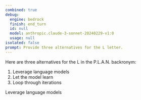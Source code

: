 ```yaml
---
combined: true
debug:
  engine: bedrock
  finish: end_turn
  id: null
  model: anthropic.claude-3-sonnet-20240229-v1:0
  usage: null
isolated: false
prompt: Provide three alternatives for the L letter.
---
```


Here are three alternatives for the L in the P.L.A.N. backronym:

1. Leverage language models
2. Let the model learn
3. Loop through iterations

Leverage language models
